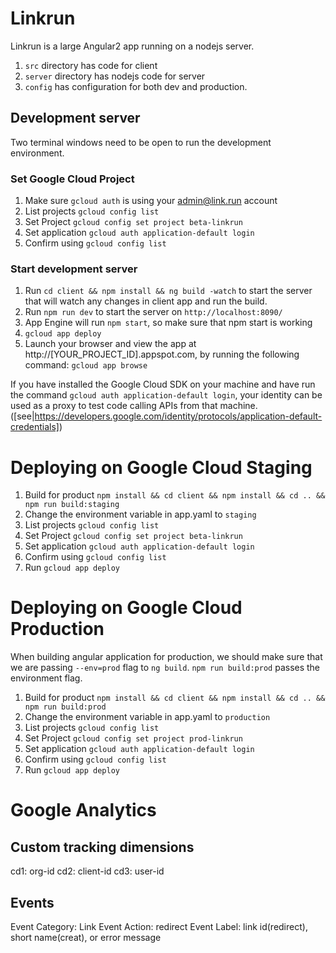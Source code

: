 # Linkrun

Linkrun is a large Angular2 app running on a nodejs server.

1. `src` directory has code for client
2. `server` directory has nodejs code for server
3. `config` has configuration for both dev and production.


## Development server
Two terminal windows need to be open to run the development environment.

### Set Google Cloud Project
1. Make sure `gcloud auth` is using your admin@link.run account
2. List projects `gcloud config list`
3. Set Project `gcloud config set project beta-linkrun`
4. Set application `gcloud auth application-default login`
5. Confirm using `gcloud config list`


### Start development server
1. Run `cd client && npm install && ng build -watch` to start the server that will watch any changes in client app and run the build.
2. Run `npm run dev` to start the server on `http://localhost:8090/`
3. App Engine will run `npm start`, so make sure that npm start is working
4. `gcloud app deploy`
5. Launch your browser and view the app at http://[YOUR_PROJECT_ID].appspot.com, by running the following command:
`gcloud app browse`

If you have installed the Google Cloud SDK on your machine and 
have run the command `gcloud auth application-default login`, your identity can be used as a proxy to test code calling APIs from that machine.
([see|https://developers.google.com/identity/protocols/application-default-credentials])


# Deploying on Google Cloud Staging

1. Build for product `npm install && cd client && npm install && cd .. && npm run build:staging`
2. Change the environment variable in app.yaml to `staging`
3. List projects `gcloud config list`
4. Set Project `gcloud config set project beta-linkrun`
4. Set application `gcloud auth application-default login`
5. Confirm using `gcloud config list`
6. Run `gcloud app deploy`

# Deploying on Google Cloud Production
When building angular application for production, we should make sure that we are passing `--env=prod` flag 
to `ng build`. `npm run build:prod` passes the environment flag.

1. Build for product `npm install && cd client && npm install && cd .. && npm run build:prod`
2. Change the environment variable in app.yaml to `production`
3. List projects `gcloud config list`
4. Set Project `gcloud config set project prod-linkrun`
4. Set application `gcloud auth application-default login`
5. Confirm using `gcloud config list`
6. Run `gcloud app deploy`

# Google Analytics 

 ## Custom tracking dimensions
 cd1: org-id
 cd2: client-id
 cd3: user-id
 
 ## Events
 Event Category: Link
 Event Action: redirect
 Event Label: link id(redirect), short name(creat), or error message